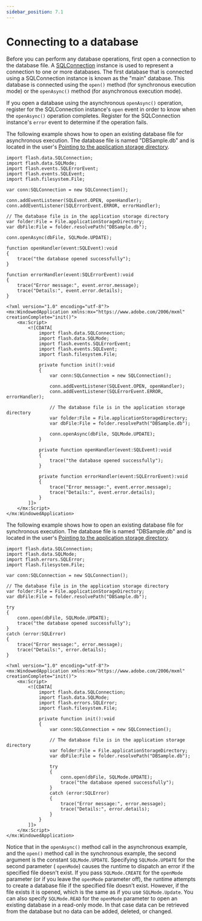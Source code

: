 ```yaml
---
sidebar_position: 7.1
---
```


# Connecting to a database

Before you can perform any database operations, first open a connection to the
database file. A
[SQLConnection](https://airsdk.dev/reference/actionscript/3.0/flash/data/SQLConnection.html)
instance is used to represent a connection to one or more databases. The first
database that is connected using a SQLConnection instance is known as the "main"
database. This database is connected using the `open()` method (for synchronous
execution mode) or the `openAsync()` method (for asynchronous execution mode).

If you open a database using the asynchronous `openAsync()` operation, register
for the SQLConnection instance's `open` event in order to know when the
`openAsync()` operation completes. Register for the SQLConnection instance's
`error` event to determine if the operation fails.

The following example shows how to open an existing database file for
asynchronous execution. The database file is named "DBSample.db" and is located
in the user's
[Pointing to the application storage directory](../working-with-the-file-system/using-the-air-file-system-api/working-with-file-objects-in-air.md#pointing-to-the-application-storage-directory).

```
import flash.data.SQLConnection;
import flash.data.SQLMode;
import flash.events.SQLErrorEvent;
import flash.events.SQLEvent;
import flash.filesystem.File;

var conn:SQLConnection = new SQLConnection();

conn.addEventListener(SQLEvent.OPEN, openHandler);
conn.addEventListener(SQLErrorEvent.ERROR, errorHandler);

// The database file is in the application storage directory
var folder:File = File.applicationStorageDirectory;
var dbFile:File = folder.resolvePath("DBSample.db");

conn.openAsync(dbFile, SQLMode.UPDATE);

function openHandler(event:SQLEvent):void
{
	trace("the database opened successfully");
}

function errorHandler(event:SQLErrorEvent):void
{
	trace("Error message:", event.error.message);
	trace("Details:", event.error.details);
}

<?xml version="1.0" encoding="utf-8"?>
<mx:WindowedApplication xmlns:mx="https://www.adobe.com/2006/mxml" creationComplete="init()">
	<mx:Script>
		<![CDATA[
			import flash.data.SQLConnection;
			import flash.data.SQLMode;
			import flash.events.SQLErrorEvent;
			import flash.events.SQLEvent;
			import flash.filesystem.File;

			private function init():void
			{
				var conn:SQLConnection = new SQLConnection();

				conn.addEventListener(SQLEvent.OPEN, openHandler);
				conn.addEventListener(SQLErrorEvent.ERROR, errorHandler);

				// The database file is in the application storage directory
				var folder:File = File.applicationStorageDirectory;
				var dbFile:File = folder.resolvePath("DBSample.db");

				conn.openAsync(dbFile, SQLMode.UPDATE);
			}

			private function openHandler(event:SQLEvent):void
			{
				trace("the database opened successfully");
			}

			private function errorHandler(event:SQLErrorEvent):void
			{
				trace("Error message:", event.error.message);
				trace("Details:", event.error.details);
			}
		]]>
	</mx:Script>
</mx:WindowedApplication>
```

The following example shows how to open an existing database file for
synchronous execution. The database file is named "DBSample.db" and is located
in the user's
[Pointing to the application storage directory](../working-with-the-file-system/using-the-air-file-system-api/working-with-file-objects-in-air.md#pointing-to-the-application-storage-directory).

```
import flash.data.SQLConnection;
import flash.data.SQLMode;
import flash.errors.SQLError;
import flash.filesystem.File;

var conn:SQLConnection = new SQLConnection();

// The database file is in the application storage directory
var folder:File = File.applicationStorageDirectory;
var dbFile:File = folder.resolvePath("DBSample.db");

try
{
	conn.open(dbFile, SQLMode.UPDATE);
	trace("the database opened successfully");
}
catch (error:SQLError)
{
	trace("Error message:", error.message);
	trace("Details:", error.details);
}

<?xml version="1.0" encoding="utf-8"?>
<mx:WindowedApplication xmlns:mx="https://www.adobe.com/2006/mxml" creationComplete="init()">
	<mx:Script>
		<![CDATA[
			import flash.data.SQLConnection;
			import flash.data.SQLMode;
			import flash.errors.SQLError;
			import flash.filesystem.File;

			private function init():void
			{
				var conn:SQLConnection = new SQLConnection();

				// The database file is in the application storage directory
				var folder:File = File.applicationStorageDirectory;
				var dbFile:File = folder.resolvePath("DBSample.db");

				try
				{
					conn.open(dbFile, SQLMode.UPDATE);
					trace("the database opened successfully");
				}
				catch (error:SQLError)
				{
					trace("Error message:", error.message);
					trace("Details:", error.details);
				}
			}
		]]>
	</mx:Script>
</mx:WindowedApplication>
```

Notice that in the `openAsync()` method call in the asynchronous example, and
the `open()` method call in the synchronous example, the second argument is the
constant `SQLMode.UPDATE`. Specifying `SQLMode.UPDATE` for the second parameter
( `openMode`) causes the runtime to dispatch an error if the specified file
doesn't exist. If you pass `SQLMode.CREATE` for the `openMode` parameter (or if
you leave the `openMode` parameter off), the runtime attempts to create a
database file if the specified file doesn't exist. However, if the file exists
it is opened, which is the same as if you use `SQLMode.Update`. You can also
specify `SQLMode.READ` for the `openMode` parameter to open an existing database
in a read-only mode. In that case data can be retrieved from the database but no
data can be added, deleted, or changed.
